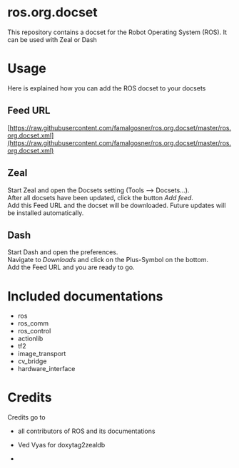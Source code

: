 # ros.org.docset
This repository contains a docset for the Robot Operating System (ROS). It can be used with Zeal or Dash

# Usage

Here is explained how you can add the ROS docset to your docsets

## Feed URL

[https://raw.githubusercontent.com/famalgosner/ros.org.docset/master/ros.org.docset.xml](https://raw.githubusercontent.com/famalgosner/ros.org.docset/master/ros.org.docset.xml)

## Zeal

Start Zeal and open the Docsets setting (Tools --> Docsets...).  
After all docsets have been updated, click the button *Add feed*.  
Add this Feed URL and the docset will be downloaded. Future updates will be installed automatically.

## Dash

Start Dash and open the preferences.  
Navigate to  *Downloads* and click on the Plus-Symbol on the bottom.  
Add the Feed URL and you are ready to go.

# Included documentations

- ros
- ros_comm
- ros_control
- actionlib
- tf2
- image_transport
- cv_bridge
- hardware_interface

# Credits

Credits go to
- all contributors of ROS and its documentations
- Ved Vyas for doxytag2zealdb

-
